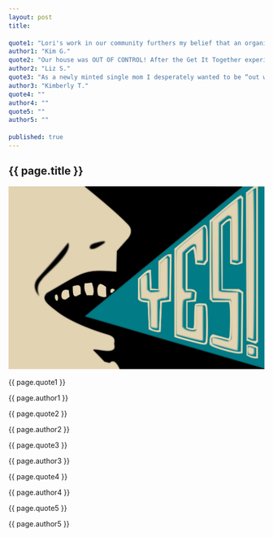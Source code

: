 ```yaml
---
layout: post
title:

quote1: "Lori's work in our community furthers my belief that an organized, calm, clean home is directly linked to kids doing well in class."
author1: "Kim G."
quote2: "Our house was OUT OF CONTROL! After the Get It Together experience my family is now able to focus on enjoying time together instead of spending countless hours picking up. What a godsend!"
author2: "Liz S."
quote3: "As a newly minted single mom I desperately wanted to be “out with the old”. Thanks to Lori, a huge weight has been lifted and it’s “on with new” beginnings."
author3: "Kimberly T."
quote4: ""
author4: ""
quote5: ""
author5: ""

published: true
---
```


<section id="testamonials" class="testamonials content-section text-center">
  <div class="container-fluid">
    <div class="row">
      <div class="col-md-12">
          <h2>{{ page.title }}</h2>
      </div>
    </div>
      <div class="art row">
        <img src="../img/testamonials-yes.svg" class="img-responsive" alt="Responsive image">
        <span class="quotes">
          <p class="quote">{{ page.quote1 }}</p><p class="author">{{ page.author1 }}</p>
          <p class="quote">{{ page.quote2 }}</p><p class="author">{{ page.author2 }}</p>
          <p class="quote">{{ page.quote3 }}</p><p class="author">{{ page.author3 }}</p>
          <p class="quote">{{ page.quote4 }}</p><p class="author">{{ page.author4 }}</p>
          <p class="quote">{{ page.quote5 }}</p><p class="author">{{ page.author5 }}</p>
        </span>
        <a href="#about" class="btn btn-circle page-scroll">
          <i class="fa fa-angle-double-down animated"></i>
        </a>
      </div>
  </div>
</section>
